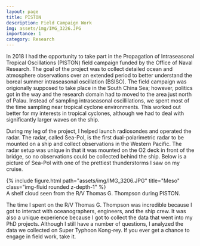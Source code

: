 ```yaml
---
layout: page
title: PISTON
description: Field Campaign Work
img: assets/img/IMG_3226.JPG
importance: 1
category: Research
---
```


In 2018 I had the opportunity to take part in the Propagation of Intraseasonal Tropical Oscillations (PISTON) field campaign funded by the Office of Naval Research. The goal of the project was to collect detailed ocean and atmosphere observations over an extended period to better understand the boreal summer intraseasonal oscillation (BSISO).  The field campaign was origionally supposed to take place in the South China Sea; however, politics got in the way and the research domain had to moved to the area just north of Palau. Instead of sampling intraseasonal oscillilations, we spent most of the time sampling near tropical cyclone environments. This worked out better for my interests in tropical cyclones, although we had to deal with significantly larger waves on the ship.  

During my leg of the project, I helped launch radiosondes and operated the radar. The radar, called Sea-Pol, is the first dual-polarimetric radar to be mounted on a ship and collect observations in the Western Pacific. The radar setup was unique in that it was mounted on the O2 deck in front of the bridge, so no observations could be collected behind the ship. Below is a picture of Sea-Pol with one of the prettiest thunderstorms I saw on my cruise. 


<div class="row">
    <div class="col-sm mt-3 mt-md-0">
        {% include figure.html path="assets/img/IMG_3206.JPG" title="Meso" class="img-fluid rounded z-depth-1" %}
    </div>
</div>
<div class="caption">
    A shelf cloud seen from the R/V Thomas G. Thompson during PISTON.
</div>



The time I spent on the R/V Thomas G. Thompson was incredible because I got to interact with oceanographers, engineers, and the ship crew. It was also a unique experience because I got to collect the data that went into my PhD projects. Although I still have a number of questions, I analyzed the data we collected on Super Typhoon Kong-rey. If you ever get a chance to engage in field work, take it. 





